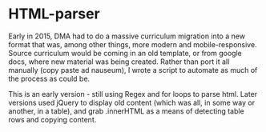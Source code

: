 # HTML-parser

Early in 2015, DMA had to do a massive curriculum migration into a new format that was, among other things, more modern and mobile-responsive. Source curriculum 
would be coming in an old template, or from google docs, where new material was being created. Rather than port it all manually (copy paste ad nauseum),
I wrote a script to automate as much of the process as could be. 

This is an early version - still using Regex and for loops to parse html. Later versions used jQuery to display old content (which was all, in some way or another, 
in a table), and grab .innerHTML as a means of detecting table rows and copying content. 
